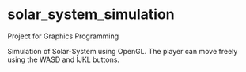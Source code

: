 # solar_system_simulation
Project for Graphics Programming

Simulation of Solar-System using OpenGL. 
The player can move freely using the WASD and IJKL buttons. 
